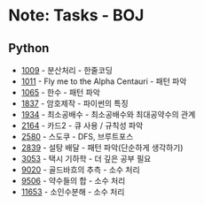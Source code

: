 # Note: Tasks - BOJ
## Python
 * [1009](./python/1009.md) - 분산처리 - 한줄코딩
 * [1011](./python/1011.md) - Fly me to the Alpha Centauri - 패턴 파악
 * [1065](./python/1065.md) - 한수 - 패턴 파악
 * [1837](./python/1837.md) - 암호제작 - 파이썬의 특징
 * [1934](./python/1934.md) - 최소공배수 - 최소공배수와 최대공약수의 관계
 * [2164](./python/2164.md) - 카드2 - 큐 사용 / 규칙성 파악
 * [2580](./python/2580.md) - 스도쿠 - DFS, 브루트포스
 * [2839](./python/2839.md) - 설탕 배달 - 패턴 파악(단순하게 생각하기)
 * [3053](./python/3053.md) - 택시 기하학 - 더 깊은 공부 필요
 * [9020](./python/9020.md) - 골드바흐의 추측 - 소수 처리
 * [9506](./python/9506.md) - 약수들의 합 - 소수 처리
 * [11653](./python/11653.md) - 소인수분해 - 소수 처리